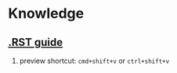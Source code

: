 # Knowledge

## [.RST guide](https://markdown-guide.readthedocs.io/en/latest/basics.html)

1. preview shortcut: `cmd+shift+v` or `ctrl+shift+v`